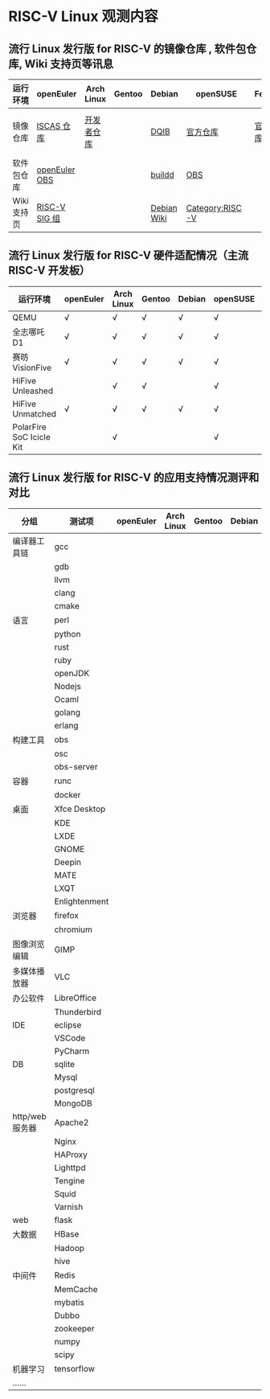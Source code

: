 # RISC-V Linux 观测内容

## 流行 Linux 发行版 for RISC-V 的镜像仓库 , 软件包仓库, Wiki 支持页等讯息

| 运行环境 | openEuler               | Arch Linux           | Gentoo | Debian | openSUSE | Fedora             | Ubuntu | FreeBSD             | Deepin | Anolis | openKylin   |
|-| ----------------------- | -------------------- | ------ | ------ | -------- | ------------------ | ------ | ------------------- | ------ | ------ | ----------- |
| 镜像仓库 | [ISCAS 仓库][oeRepo] | [开发者仓库][archrv] |   | [DQIB][debImage] | [官方仓库][suseImage] | [官方仓库][fedora] | [Server 22.04.1][ubuntuImage], 另见 Wiki 页 | [官方仓库][freebsdImage] |        |        | [官方仓库][openkylin] |
| 软件包仓库 | [openEuler OBS][oeOBS] |  |  | [buildd][debBuildD] | [OBS][suseOBS] |  |  |||||
| Wiki 支持页 | [RISC-V SIG 组][oerv] |  |  | [Debian Wiki][DebWiki] | [Category:RISC-V][susewiki] |  | [Wiki 页][UbuntuWiki] | [Wiki页][freebsdwiki] |  |  | |

[oeRepo]: https://mirror.iscas.ac.cn/openeuler-sig-riscv/openEuler-RISC-V/
[archrv]: https://archriscv.felixc.at/
[suseimage]: https://download.opensuse.org/ports/riscv/tumbleweed/images/
[fedora]: https://fedorapeople.org/groups/risc-v/disk-images/
[ubuntuImage]: https://cdimage.ubuntu.com/releases/22.04.1/release/
[debImage]: https://gitlab.com/api/v4/projects/giomasce%2Fdqib/jobs/artifacts/master/download?job=convert_riscv64-virt

[freebsdImage]: https://download.freebsd.org/ftp/snapshots/VM-IMAGES/14.0-CURRENT/riscv64/Latest/
[freebsdwiki]: https://wiki.freebsd.org/riscv

[openkylin]: http://archive.build.openkylin.top/openkylin

[oeOBS]: https://build.openeuler.org/project/show/openEuler:Mainline:RISC-V
[debBuildD]: https://buildd.debian.org/status/architecture.php?suite=unstable&a=riscv64&priority=
[suseOBS]: https://build.opensuse.org/project/show/openSUSE:Factory:RISCV

[oerv]: https://gitee.com/openEuler/RISC-V
[suseWiki]: https://en.opensuse.org/Category:RISC-V
[DebWiki]: https://wiki.debian.org/RISC-V
[UbuntuWiki]: https://wiki.ubuntu.com/RISC-V


## 流行 Linux 发行版 for RISC-V 硬件适配情况（主流 RISC-V 开发板）

| 运行环境                 | openEuler | Arch Linux | Gentoo | Debian | openSUSE | Fedora | Ubuntu | FreeBSD | Deepin | Anolis | openKylin |
| ------------------------ | --------- | ---------- | ------ | ------ | -------- | ------ | ------ | ------- | ------ | ------ | --------- |
| QEMU                     | √         | √          | √      | √      | √        | √      | √      | √       |        | √      |           |
| 全志哪吒 D1              | √         | √          | √      | √      | √        | √      | √      |         |        | √      |           |
| 赛昉 VisionFive          | √         | √          | √      | √      | √        | √      | √      |         |        |        | √         |
| HiFive Unleashed         |           | √          | √      |        | √        |        |        | √       |        |        |           |
| HiFive Unmatched         | √         | √          | √      | √      | √        | √      | √      | √       |        |        | √         |
| PolarFire SoC Icicle Kit |           | √          |        |        | √        | √      |        |         |        |        |           |


## 流行 Linux 发行版 for RISC-V 的应用支持情况测评和对比

| 分组            | 测试项        | openEuler | Arch Linux | Gentoo | Debian | openSUSE | Fedora | Ubuntu | FreeBSD | Deepin | Anolis | openKylin |
| --------------- | ------------- | --------- | ---------- | ------ | ------ | -------- | ------ | ------ | ------- | ------ | ------ | --------- |
| 编译器工具链    | gcc           |           |            |        |        |          |        |        |         |        |        |           |
|                 | gdb           |           |            |        |        |          |        |        |         |        |        |           |
|                 | llvm          |           |            |        |        |          |        |        |         |        |        |           |
|                 | clang         |           |            |        |        |          |        |        |         |        |        |           |
|                 | cmake         |           |            |        |        |          |        |        |         |        |        |           |
| 语言            | perl          |           |            |        |        |          |        |        |         |        |        |           |
|                 | python        |           |            |        |        |          |        |        |         |        |        |           |
|                 | rust          |           |            |        |        |          |        |        |         |        |        |           |
|                 | ruby          |           |            |        |        |          |        |        |         |        |        |           |
|                 | openJDK       |           |            |        |        |          |        |        |         |        |        |           |
|                 | Nodejs        |           |            |        |        |          |        |        |         |        |        |           |
|                 | Ocaml         |           |            |        |        |          |        |        |         |        |        |           |
|                 | golang        |           |            |        |        |          |        |        |         |        |        |           |
|                 | erlang        |           |            |        |        |          |        |        |         |        |        |           |
| 构建工具        | obs           |           |            |        |        |          |        |        |         |        |        |           |
|                 | osc           |           |            |        |        |          |        |        |         |        |        |           |
|                 | obs-server    |           |            |        |        |          |        |        |         |        |        |           |
| 容器            | runc          |           |            |        |        |          |        |        |         |        |        |           |
|                 | docker        |           |            |        |        |          |        |        |         |        |        |           |
| 桌面            | Xfce Desktop  |           |            |        |        |          |        |        |         |        |        |           |
|                 | KDE           |           |            |        |        |          |        |        |         |        |        |           |
|                 | LXDE          |           |            |        |        |          |        |        |         |        |        |           |
|                 | GNOME         |           |            |        |        |          |        |        |         |        |        |           |
|                 | Deepin        |           |            |        |        |          |        |        |         |        |        |           |
|                 | MATE          |           |            |        |        |          |        |        |         |        |        |           |
|                 | LXQT          |           |            |        |        |          |        |        |         |        |        |           |
|                 | Enlightenment |           |            |        |        |          |        |        |         |        |        |           |
| 浏览器          | firefox       |           |            |        |        |          |        |        |         |        |        |           |
|                 | chromium      |           |            |        |        |          |        |        |         |        |        |           |
| 图像浏览编辑    | GIMP          |           |            |        |        |          |        |        |         |        |        |           |
| 多媒体播放器    | VLC           |           |            |        |        |          |        |        |         |        |        |           |
| 办公软件        | LibreOffice   |           |            |        |        |          |        |        |         |        |        |           |
|                 | Thunderbird   |           |            |        |        |          |        |        |         |        |        |           |
| IDE             | eclipse       |           |            |        |        |          |        |        |         |        |        |           |
|                 | VSCode        |           |            |        |        |          |        |        |         |        |        |           |
|                 | PyCharm       |           |            |        |        |          |        |        |         |        |        |           |
| DB              | sqlite        |           |            |        |        |          |        |        |         |        |        |           |
|                 | Mysql         |           |            |        |        |          |        |        |         |        |        |           |
|                 | postgresql    |           |            |        |        |          |        |        |         |        |        |           |
|                 | MongoDB       |           |            |        |        |          |        |        |         |        |        |           |
| http/web 服务器 | Apache2       |           |            |        |        |          |        |        |         |        |        |           |
|                 | Nginx         |           |            |        |        |          |        |        |         |        |        |           |
|                 | HAProxy       |           |            |        |        |          |        |        |         |        |        |           |
|                 | Lighttpd      |           |            |        |        |          |        |        |         |        |        |           |
|                 | Tengine       |           |            |        |        |          |        |        |         |        |        |           |
|                 | Squid         |           |            |        |        |          |        |        |         |        |        |           |
|                 | Varnish       |           |            |        |        |          |        |        |         |        |        |           |
| web             | flask         |           |            |        |        |          |        |        |         |        |        |           |
| 大数据          | HBase         |           |            |        |        |          |        |        |         |        |        |           |
|                 | Hadoop        |           |            |        |        |          |        |        |         |        |        |           |
|                 | hive          |           |            |        |        |          |        |        |         |        |        |           |
| 中间件          | Redis         |           |            |        |        |          |        |        |         |        |        |           |
|                 | MemCache      |           |            |        |        |          |        |        |         |        |        |           |
|                 | mybatis       |           |            |        |        |          |        |        |         |        |        |           |
|                 | Dubbo         |           |            |        |        |          |        |        |         |        |        |           |
|                 | zookeeper     |           |            |        |        |          |        |        |         |        |        |           |
|                 | numpy         |           |            |        |        |          |        |        |         |        |        |           |
|                 | scipy         |           |            |        |        |          |        |        |         |        |        |           |
| 机器学习        | tensorflow    |           |            |        |        |          |        |        |         |        |        |           |
| ……              |               |           |            |        |        |          |        |        |         |        |        |           |
